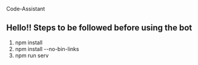 Code-Assistant

Hello!!
Steps to be followed before using the bot
-----------------------------------------
1) npm install
2) npm install --no-bin-links
3) npm run serv
